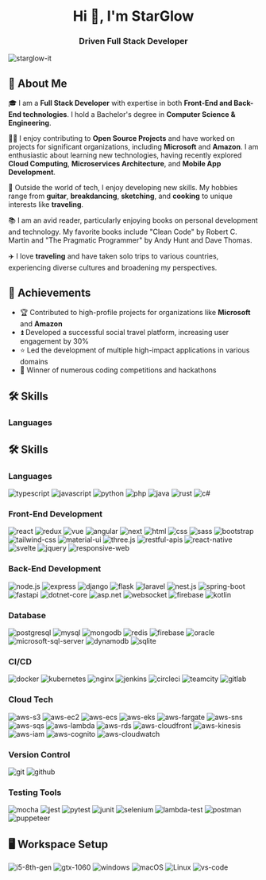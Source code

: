 <h1 align="center">Hi 👋, I'm StarGlow</h1>
<h3 align="center">Driven Full Stack Developer</h3>

<p align="left"> <img src="https://komarev.com/ghpvc/?username=starglow-it&label=Profile%20views&color=0e75b6&style=flat" alt="starglow-it" /> </p>

## 🚀 About Me

🎓 I am a **Full Stack Developer** with expertise in both **Front-End and Back-End technologies**.  I hold a Bachelor's degree in **Computer Science & Engineering**.

👨‍💻 I enjoy contributing to **Open Source Projects** and have worked on projects for significant organizations, including **Microsoft** and **Amazon**. I am enthusiastic about learning new technologies, having recently explored **Cloud Computing**, **Microservices Architecture**, and **Mobile App Development**.

🎸 Outside the world of tech, I enjoy developing new skills. My hobbies range from **guitar**, **breakdancing**, **sketching**, and **cooking** to unique interests like **traveling**.

📚 I am an avid reader, particularly enjoying books on personal development and technology. My favorite books include "Clean Code" by Robert C. Martin and "The Pragmatic Programmer" by Andy Hunt and Dave Thomas.

✈️ I love **traveling** and have taken solo trips to various countries, experiencing diverse cultures and broadening my perspectives.

## 🏅 Achievements

- 🏆 Contributed to high-profile projects for organizations like **Microsoft** and **Amazon**
- ⏫ Developed a successful social travel platform, increasing user engagement by 30%
- ⭐ Led the development of multiple high-impact applications in various domains
- 🥇 Winner of numerous coding competitions and hackathons

## 🛠️ Skills

### Languages

## 🛠️ Skills

### Languages

![typescript](https://img.shields.io/badge/TypeScript-3178C6?style=for-the-badge&logo=typescript&logoColor=white)
![javascript](https://img.shields.io/badge/JavaScript-323330?style=for-the-badge&logo=javascript&logoColor=F7DF1E)
![python](https://img.shields.io/badge/Python-3776AB?style=for-the-badge&logo=python&logoColor=white)
![php](https://img.shields.io/badge/PHP-777BB4?style=for-the-badge&logo=php&logoColor=white)
![java](https://img.shields.io/badge/Java-007396?style=for-the-badge&logo=java&logoColor=white)
![rust](https://img.shields.io/badge/Rust-000000?style=for-the-badge&logo=rust&logoColor=white)
![c#](https://img.shields.io/badge/C%23-239120?style=for-the-badge&logo=c-sharp&logoColor=white)

### Front-End Development

![react](https://img.shields.io/badge/React-20232A?style=for-the-badge&logo=react&logoColor=61DAFB)
![redux](https://img.shields.io/badge/Redux-593D88?style=for-the-badge&logo=redux&logoColor=white)
![vue](https://img.shields.io/badge/Vue.js-35495E?style=for-the-badge&logo=vue.js&logoColor=4FC08D)
![angular](https://img.shields.io/badge/Angular-DD0031?style=for-the-badge&logo=angular&logoColor=white)
![next](https://img.shields.io/badge/Next.js-000000?style=for-the-badge&logo=nextdotjs&logoColor=white)
![html](https://img.shields.io/badge/HTML5-E34F26?style=for-the-badge&logo=html5&logoColor=white)
![css](https://img.shields.io/badge/CSS3-1572B6?style=for-the-badge&logo=css3&logoColor=white)
![sass](https://img.shields.io/badge/SASS-CC6699?style=for-the-badge&logo=sass&logoColor=white)
![bootstrap](https://img.shields.io/badge/Bootstrap-563D7C?style=for-the-badge&logo=bootstrap&logoColor=white)
![tailwind-css](https://img.shields.io/badge/tailwind_css-06B6D4?style=for-the-badge&logo=tailwind-css&logoColor=white)
![material-ui](https://img.shields.io/badge/Material_UI-0081CB?style=for-the-badge&logo=mui&logoColor=white)
![three.js](https://img.shields.io/badge/Three.js-000000?style=for-the-badge&logo=three.js&logoColor=white)
![restful-apis](https://img.shields.io/badge/RESTful_APIs-000000?style=for-the-badge&logo=rest&logoColor=white)
![react-native](https://img.shields.io/badge/React_Native-20232A?style=for-the-badge&logo=react&logoColor=61DAFB)
![svelte](https://img.shields.io/badge/Svelte-FF3E00?style=for-the-badge&logo=svelte&logoColor=white)
![jquery](https://img.shields.io/badge/jQuery-0769AD?style=for-the-badge&logo=jquery&logoColor=white)
![responsive-web](https://img.shields.io/badge/Responsive_Web_Design-FF5722?style=for-the-badge&logo=html5&logoColor=white)

### Back-End Development

![node.js](https://img.shields.io/badge/Node.js-339933?style=for-the-badge&logo=nodedotjs&logoColor=white)
![express](https://img.shields.io/badge/Express-000000?style=for-the-badge&logo=express&logoColor=white)
![django](https://img.shields.io/badge/Django-092E20?style=for-the-badge&logo=django&logoColor=white)
![flask](https://img.shields.io/badge/Flask-000000?style=for-the-badge&logo=flask&logoColor=white)
![laravel](https://img.shields.io/badge/Laravel-FF2D20?style=for-the-badge&logo=laravel&logoColor=white)
![nest.js](https://img.shields.io/badge/Nest.js-E0234E?style=for-the-badge&logo=nestjs&logoColor=white)
![spring-boot](https://img.shields.io/badge/Spring_Boot-6DB33F?style=for-the-badge&logo=spring-boot&logoColor=white)
![fastapi](https://img.shields.io/badge/FastAPI-009688?style=for-the-badge&logo=fastapi&logoColor=white)
![dotnet-core](https://img.shields.io/badge/.NET_Core-512BD4?style=for-the-badge&logo=dotnet&logoColor=white)
![asp.net](https://img.shields.io/badge/ASP.NET-512BD4?style=for-the-badge&logo=dotnet&logoColor=white)
![websocket](https://img.shields.io/badge/WebSocket-000000?style=for-the-badge&logo=websocket&logoColor=white)
![firebase](https://img.shields.io/badge/Firebase-ffaa00?style=for-the-badge&logo=Firebase&logoColor=white)
![kotlin](https://img.shields.io/badge/Kotlin-7F52FF?style=for-the-badge&logo=kotlin&logoColor=white)

### Database

![postgresql](https://img.shields.io/badge/PostgreSQL-316192?style=for-the-badge&logo=postgresql&logoColor=white)
![mysql](https://img.shields.io/badge/MySQL-4479A1?style=for-the-badge&logo=mysql&logoColor=white)
![mongodb](https://img.shields.io/badge/MongoDB-47A248?style=for-the-badge&logo=mongodb&logoColor=white)
![redis](https://img.shields.io/badge/Redis-DC382D?style=for-the-badge&logo=redis&logoColor=white)
![firebase](https://img.shields.io/badge/Firebase-ffaa00?style=for-the-badge&logo=Firebase&logoColor=white)
![oracle](https://img.shields.io/badge/Oracle-F80000?style=for-the-badge&logo=oracle&logoColor=white)
![microsoft-sql-server](https://img.shields.io/badge/Microsoft_SQL_Server-CC2927?style=for-the-badge&logo=microsoft-sql-server&logoColor=white)
![dynamodb](https://img.shields.io/badge/AWS_DynamoDB-4053D6?style=for-the-badge&logo=amazon-dynamodb&logoColor=white)
![sqlite](https://img.shields.io/badge/SQLite-003B57?style=for-the-badge&logo=sqlite&logoColor=white)

### CI/CD

![docker](https://img.shields.io/badge/Docker-2496ED?style=for-the-badge&logo=docker&logoColor=white)
![kubernetes](https://img.shields.io/badge/Kubernetes-326CE5?style=for-the-badge&logo=kubernetes&logoColor=white)
![nginx](https://img.shields.io/badge/Nginx-009639?style=for-the-badge&logo=nginx&logoColor=white)
![jenkins](https://img.shields.io/badge/Jenkins-D24939?style=for-the-badge&logo=jenkins&logoColor=white)
![circleci](https://img.shields.io/badge/CircleCI-343434?style=for-the-badge&logo=circleci&logoColor=white)
![teamcity](https://img.shields.io/badge/TeamCity-000000?style=for-the-badge&logo=teamcity&logoColor=white)
![gitlab](https://img.shields.io/badge/GitLab-FC6D26?style=for-the-badge&logo=gitlab&logoColor=white)

### Cloud Tech

![aws-s3](https://img.shields.io/badge/AWS_S3-569A31?style=for-the-badge&logo=amazon-aws&logoColor=white)
![aws-ec2](https://img.shields.io/badge/AWS_EC2-FF9900?style=for-the-badge&logo=amazon-ec2&logoColor=white)
![aws-ecs](https://img.shields.io/badge/AWS_ECS-FF9900?style=for-the-badge&logo=amazon-ecs&logoColor=white)
![aws-eks](https://img.shields.io/badge/AWS_EKS-FF9900?style=for-the-badge&logo=amazon-eks&logoColor=white)
![aws-fargate](https://img.shields.io/badge/AWS_Fargate-FF9900?style=for-the-badge&logo=amazon-aws&logoColor=white)
![aws-sns](https://img.shields.io/badge/AWS_SNS-FF9900?style=for-the-badge&logo=amazon-sns&logoColor=white)
![aws-sqs](https://img.shields.io/badge/AWS_SQS-FF9900?style=for-the-badge&logo=amazon-sqs&logoColor=white)
![aws-lambda](https://img.shields.io/badge/AWS_Lambda-FF9900?style=for-the-badge&logo=aws-lambda&logoColor=white)
![aws-rds](https://img.shields.io/badge/AWS_RDS-527FFF?style=for-the-badge&logo=amazon-rds&logoColor=white)
![aws-cloudfront](https://img.shields.io/badge/AWS_CloudFront-FF9900?style=for-the-badge&logo=amazon-cloudfront&logoColor=white)
![aws-kinesis](https://img.shields.io/badge/AWS_Kinesis-FF9900?style=for-the-badge&logo=amazon-kinesis&logoColor=white)
![aws-iam](https://img.shields.io/badge/AWS_IAM-FF9900?style=for-the-badge&logo=amazon-iam&logoColor=white)
![aws-cognito](https://img.shields.io/badge/AWS_Cognito-FF9900?style=for-the-badge&logo=amazon-cognito&logoColor=white)
![aws-cloudwatch](https://img.shields.io/badge/AWS_CloudWatch-FF9900?style=for-the-badge&logo=amazon-cloudwatch&logoColor=white)

### Version Control

![git](https://img.shields.io/badge/Git-F05032?style=for-the-badge&logo=git&logoColor=white)
![github](https://img.shields.io/badge/GitHub-181717?style=for-the-badge&logo=github&logoColor=white)

### Testing Tools

![mocha](https://img.shields.io/badge/Mocha-8D6748?style=for-the-badge&logo=mocha&logoColor=white)
![jest](https://img.shields.io/badge/Jest-C21325?style=for-the-badge&logo=jest&logoColor=white)
![pytest](https://img.shields.io/badge/Pytest-3776AB?style=for-the-badge&logo=python&logoColor=white)
![junit](https://img.shields.io/badge/JUnit-25A162?style=for-the-badge&logo=junit5&logoColor=white)
![selenium](https://img.shields.io/badge/Selenium-43B02A?style=for-the-badge&logo=selenium&logoColor=white)
![lambda-test](https://img.shields.io/badge/LambdaTest-FF9900?style=for-the-badge&logo=aws-lambda&logoColor=white)
![postman](https://img.shields.io/badge/Postman-FF6C37?style=for-the-badge&logo=postman&logoColor=white)
![puppeteer](https://img.shields.io/badge/Puppeteer-1D0F25?style=for-the-badge&logo=puppeteer&logoColor=white)

## 🖥️ Workspace Setup

![i5-8th-gen](https://img.shields.io/badge/Intel-Core_i5_8th-0071C5?style=for-the-badge&logo=intel&logoColor=white)
![gtx-1060](https://img.shields.io/badge/NVIDIA-GTX_1060-76B900?style=for-the-badge&logo=nvidia&logoColor=white)
![windows](https://img.shields.io/badge/Windows_10-0078D6?style=for-the-badge&logo=windows&logoColor=white)
![macOS](https://img.shields.io/badge/macOS-000000?style=for-the-badge&logo=apple&logoColor=white)
![Linux](https://img.shields.io/badge/Linux-FCC624?style=for-the-badge&logo=linux&logoColor=black)
![vs-code](https://img.shields.io/badge/VS_Code-007ACC?style=for-the-badge&logo=Visual-Studio-Code&logoColor=white)

